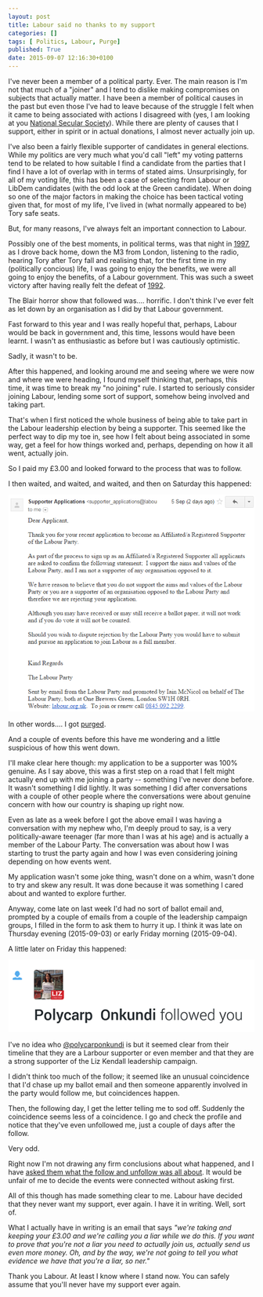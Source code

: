 ```yaml
---
layout: post
title: Labour said no thanks to my support
categories: []
tags: [ Politics, Labour, Purge]
published: True
date: 2015-09-07 12:16:30+0100
---
```


I've never been a member of a political party. Ever. The main reason is I'm not
that much of a "joiner" and I tend to dislike making compromises on subjects
that actually matter. I have been a member of political causes in the past
but even those I've had to leave because of the struggle I felt when it came
to being associated with actions I disagreed with (yes, I am looking at you
[National Secular Society](http://www.secularism.org.uk/)). While there are
plenty of causes that I support, either in spirit or in actual donations, I
almost never actually join up.

I've also been a fairly flexible supporter of candidates in general elections.
While my politics are very much what you'd call "left" my voting patterns
tend to be related to how suitable I find a candidate from the parties that
I find I have a lot of overlap with in terms of stated aims. Unsurprisingly,
for all of my voting life, this has been a case of selecting from Labour
or LibDem candidates (with the odd look at the Green candidate). When doing so
one of the major factors in making the choice has been tactical voting given
that, for most of my life, I've lived in (what normally appeared to be) Tory
safe seats.

But, for many reasons, I've always felt an important connection to Labour.

Possibly one of the best moments, in political terms, was that night in
[1997](https://en.wikipedia.org/wiki/United_Kingdom_general_election,_1997),
as I drove back home, down the M3 from London, listening to the radio, hearing
Tory after Tory fall and realising that, for the first time in my (politically
concious) life, I was going to enjoy the benefits, we were all going to enjoy
the benefits, of a Labour government. This was such a sweet victory after
having really felt the defeat of
[1992](https://en.wikipedia.org/wiki/United_Kingdom_general_election,_1992).

The Blair horror show that followed was.... horrific. I don't think I've ever
felt as let down by an organisation as I did by that Labour government.

Fast forward to this year and I was really hopeful that, perhaps, Labour would
be back in government and, this time, lessons would have been learnt. I wasn't
as enthusiastic as before but I was cautiously optimistic.

Sadly, it wasn't to be.

After this happened, and looking around me and seeing where we were now and
where we were heading, I found myself thinking that, perhaps, this time, it
was time to break my "no joining" rule. I started to seriously consider joining
Labour, lending some sort of support, somehow being involved and taking part.

That's when I first noticed the whole business of being able to take part in
the Labour leadership election by being a supporter. This seemed like the
perfect way to dip my toe in, see how I felt about being associated in some
way, get a feel for how things worked and, perhaps, depending on how it all
went, actually join.

So I paid my £3.00 and looked forward to the process that was to follow.

I then waited, and waited, and waited, and then on Saturday this happened:

![I got purged](/attachments/2015/09/07/IGotPurged.png)

In other words.... I got [purged](https://twitter.com/hashtag/labourpurge).

And a couple of events before this have me wondering and a little suspicious
of how this went down.

I'll make clear here though: my application to be a supporter was 100%
genuine. As I say above, this was a first step on a road that I felt might
actually end up with me joining a party -- something I've never done before.
It wasn't something I did lightly. It was something I did after conversations
with a couple of other people where the conversations were about genuine
concern with how our country is shaping up right now.

Even as late as a week before I got the above email I was having a conversation
with my nephew who, I'm deeply proud to say, is a very politically-aware
teenager (far more than I was at his age) and is actually a member of the
Labour Party. The conversation was about how I was starting to trust the party
again and how I was even considering joining depending on how events went.

My application wasn't some joke thing, wasn't done on a whim, wasn't done to
try and skew any result. It was done because it was something I cared about
and wanted to explore further.

Anyway, come late on last week I'd had no sort of ballot email and, prompted
by a couple of emails from a couple of the leadership campaign groups, I
filled in the form to ask them to hurry it up. I think it was late on Thursday
evening (2015-09-03) or early Friday morning (2015-09-04).

A little later on Friday this happened:

![A follow from someone involved in Larbour](/attachments/2015/09/07/Screenshot_2015-09-07-11-07-16.png)

I've no idea who [@polycarponkundi](https://twitter.com/polycarponkundi) is
but it seemed clear from their timeline that they are a Larbour supporter or
even member and that they are a strong supporter of the Liz Kendall leadership
campaign.

I didn't think too much of the follow; it seemed like an unusual coincidence
that I'd chase up my ballot email and then someone apparently involved in
the party would follow me, but coincidences happen.

Then, the following day, I get the letter telling me to sod off. Suddenly the
coincidence seems less of a coincidence. I go and check the profile and notice
that they've even unfollowed me, just a couple of days after the follow.

Very odd.

Right now I'm not drawing any firm conclusions about what happened, and I have
[asked them what the follow and unfollow was all about](https://twitter.com/davepdotorg/status/640829279966765056).
It would be unfair of me to decide the events were connected without asking
first.

All of this though has made something clear to me. Labour have decided that
they never want my support, ever again. I have it in writing. Well, sort of.

What I actually have in writing is an email that says *"we're taking and keeping
your £3.00 and we're calling you a liar while we do this. If you want to
prove that you're not a liar you need to actually join us, actually send us
even more money. Oh, and by the way, we're not going to tell you what evidence
we have that you're a liar, so ner."*

Thank you Labour. At least I know where I stand now. You can safely assume
that you'll never have my support ever again.
